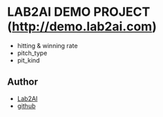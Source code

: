 # LAB2AI DEMO PROJECT (http://demo.lab2ai.com)

  - hitting & winning rate
  - pitch_type
  - pit_kind

## Author

  - [Lab2AI](http://lab2ai.com/)
  - [github](https://github.com/lab2ai)
